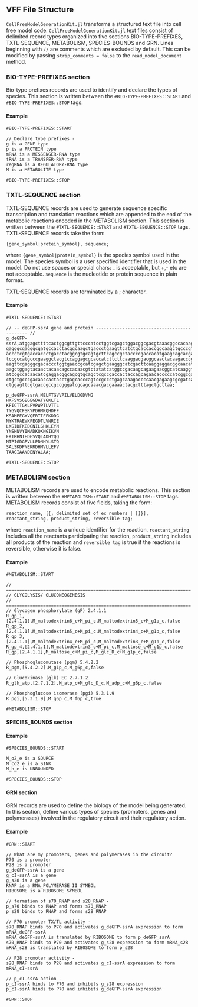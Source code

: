 ## VFF File Structure

`CellFreeModelGenerationKit.jl` transforms a structured text file into cell free model code. `CellFreeModelGenerationKit.jl` text files consist of delimited record types organized into five sections BIO-TYPE-PREFIXES, TXTL-SEQUENCE, METABOLISM, SPECIES-BOUNDS and GRN. Lines beginning with `//` are comments which are excluded by default. This can be modified by passing `strip_comments = false` to the `read_model_document` method.

### BIO-TYPE-PREFIXES section

Bio-type prefixes records are used to identify and declare the types of species. This section is written between the `#BIO-TYPE-PREFIXES::START` and `#BIO-TYPE-PREFIXES::STOP` tags.

#### Example
```
#BIO-TYPE-PREFIXES::START

// Declare type prefixes -
g is a GENE type
p is a PROTEIN type
mRNA is a MESSENGER-RNA type
tRNA is a TRANSFER-RNA type
regRNA is a REGULATORY-RNA type
M is a METABOLITE type

#BIO-TYPE-PREFIXES::STOP
```

### TXTL-SEQUENCE section

TXTL-SEQUENCE records are used to generate sequence specific transcription and translation reactions which are appended to the end of the metabolic reactions encoded in the METABOLISM section. This section is written between the `#TXTL-SEQUENCE::START` and `#TXTL-SEQUENCE::STOP` tags. TXTL-SEQUENCE records take the form:

`{gene_symbol|protein_symbol}, sequence;`

where `{gene_symbol|protein_symbol}` is the species symbol used in the model. The species symbol is a user specified identifier that is used in the model. Do not use spaces or special chars: _ is acceptable, but +,- etc are not acceptable. `sequence` is the nucleotide or protein sequence in plain format.

TXTL-SEQUENCE records are terminated by a ; character.

#### Example
```
#TXTL-SEQUENCE::START

// -- deGFP-ssrA gene and protein -------------------------------------------- //
g_deGFP-ssrA,atggagcttttcactggcgttgttcccatcctggtcgagctggacggcgacgtaaacggccacaagttcagcgtgtccggc
gagggcgagggcgatgccacctacggcaagctgaccctgaagttcatctgcaccaccggcaagctgcccgtgccctggccc
accctcgtgaccaccctgacctacggcgtgcagtgcttcagccgctaccccgaccacatgaagcagcacgacttcttcaag
tccgccatgcccgaaggctacgtccaggagcgcaccatcttcttcaaggacgacggcaactacaagacccgcgccgaggtg
aagttcgagggcgacaccctggtgaaccgcatcgagctgaagggcatcgacttcaaggaggacggcaacatcctggggcac
aagctggagtacaactacaacagccacaacgtctatatcatggccgacaagcagaagaacggcatcaaggtgaacttcaag
atccgccacaacatcgaggacggcagcgtgcagctcgccgaccactaccagcagaacacccccatcggcgacggccccgtg
ctgctgcccgacaaccactacctgagcacccagtccgccctgagcaaagaccccaacgagaagcgcgatcacatggtcctg
ctggagttcgtgaccgccgccgggatcgcagcaaacgacgaaaactacgctttagctgcttaa;

p_deGFP-ssrA,MELFTGVVPILVELDGDVNG
HKFSVSGEGEGDATYGKLTL
KFICTTGKLPVPWPTLVTTL
TYGVQCFSRYPDHMKQHDFF
KSAMPEGYVQERTIFFKDDG
NYKTRAEVKFEGDTLVNRIE
LKGIDFKEDGNILGHKLEYN
YNSHNVYIMADKQKNGIKVN
FKIRHNIEDGSVQLADHYQQ
NTPIGDGPVLLPDNHYLSTQ
SALSKDPNEKRDHMVLLEFV
TAAGIAANDENYALAA;

#TXTL-SEQUENCE::STOP
```

### METABOLISM section

METABOLISM records are used to encode metabolic reactions. This section is written between the `#METABOLISM::START` and `#METABOLISM::STOP` tags. METABOLISM records consist of five fields, taking the form:

`reaction_name, [{; delimited set of ec numbers | []}], reactant_string, product_string, reversible tag;`

where `reaction_name` is a unique identifier for the reaction, `reactant_string` includes all the reactants participating the reaction, `product_string` includes all products of the reaction and `reversible tag` is true if the reactions is reversible, otherwise it is false.

#### Example
```
#METABOLISM::START

// ======================================================================
// GLYCOLYSIS/ GLUCONEOGENESIS
// ======================================================================
// Glycogen phosphorylate (gP) 2.4.1.1
R_gp_1,[2.4.1.1],M_maltodextrin6_c+M_pi_c,M_maltodextrin5_c+M_g1p_c,false
R_gp_2,[2.4.1.1],M_maltodextrin5_c+M_pi_c,M_maltodextrin4_c+M_g1p_c,false
R_gp_3,[2.4.1.1],M_maltodextrin4_c+M_pi_c,M_maltodextrin3_c+M_g1p_c,false
R_gp_4,[2.4.1.1],M_maltodextrin3_c+M_pi_c,M_maltose_c+M_g1p_c,false
R_gp,[2.4.1.1],M_maltose_c+M_pi_c,M_glc_D_c+M_g1p_c,false

// Phosphoglucomutase (pgm) 5.4.2.2
R_pgm,[5.4.2.2],M_g1p_c,M_g6p_c,false

// Glucokinase (glk) EC 2.7.1.2
R_glk_atp,[2.7.1.2],M_atp_c+M_glc_D_c,M_adp_c+M_g6p_c,false

// Phosphoglucose isomerase (pgi) 5.3.1.9
R_pgi,[5.3.1.9],M_g6p_c,M_f6p_c,true

#METABOLISM::STOP
```

#### SPECIES_BOUNDS section

#### Example
```
#SPECIES_BOUNDS::START

M_o2_e is a SOURCE
M_co2_e is a SINK
M_h_e is UNBOUNDED

#SPECIES_BOUNDS::STOP
```

#### GRN section

GRN records are used to define the biology of the model being generated. In this section, define various types of species (promoters, genes and polymerases) involved in the regulatory circuit and their regulatory action.

#### Example
```
#GRN::START

// What are my promoters, genes and polymerases in the circuit?
P70 is a promoter
P28 is a promoter
g_deGFP-ssrA is a gene
g_cI-ssrA is a gene
g_s28 is a gene
RNAP is a RNA_POLYMERASE_II_SYMBOL
RIBOSOME is a RIBOSOME_SYMBOL

// formation of s70_RNAP and s28_RNAP -
p_s70 binds to RNAP and forms s70_RNAP
p_s28 binds to RNAP and forms s28_RNAP

// P70 promoter TX/TL activity -
s70_RNAP binds to P70 and activates g_deGFP-ssrA expression to form mRNA_deGFP-ssrA
mRNA_deGFP-ssrA is translated by RIBOSOME to form p_deGFP_ssrA
s70_RNAP binds to P70 and activates g_s28 expression to form mRNA_s28
mRNA_s28 is translated by RIBOSOME to form p_s28

// P28 promoter activity -
s28_RNAP binds to P28 and activates g_cI-ssrA expression to form mRNA_cI-ssrA

// p_cI-ssrA action -
p_cI-ssrA binds to P70 and inhibits g_s28 expression
p_cI-ssrA binds to P70 and inhibits g_deGFP-ssrA expression

#GRN::STOP
```
